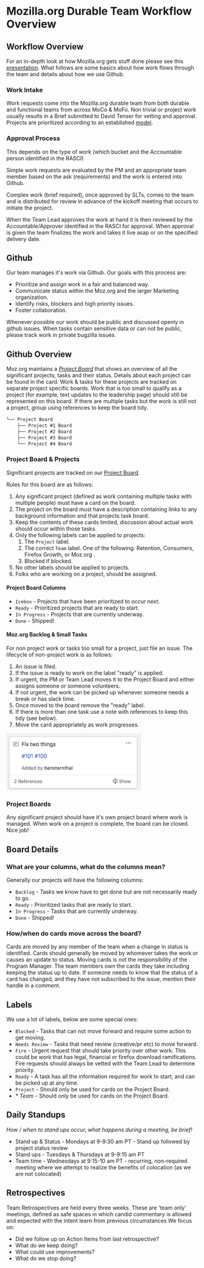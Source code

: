 # Mozilla.org Durable Team Workflow Overview

## Workflow Overview

For an in-depth look at how Mozilla.org gets stuff done please see this [presentation](https://docs.google.com/presentation/d/1p4PLfoEZW8OVoBT1ZBVu4NOOz6WUeqySpnWaeNrAVTQ/edit#slide=id.g2b28aa21b3_2_585). What follows are some basics about how work flows through the team and details about
how we use Github.

### Work Intake

Work requests come into the Mozilla.org durable team from both durable and functional teams from across MoCo & MoFo. Non trivial or project work usually results in a Brief submitted to David Tenser for vetting and approval. Projects are prioritized according to an established [model](https://docs.google.com/presentation/d/1MnxtGiPuYZ1KxFY-KM-NQh7VFlaysJp7gB4rBkJyFXo/edit). 



### Approval Process

This depends on the type of work (which bucket and the Accountable person identified in the RASCI)

Simple work requests are evaluated by the PM and an appropriate team member based on the ask (requirements) and the work is entered into Github.

Complex work (brief required), once approved by SLTs, comes to the team and is distributed for review in advance of the kickoff meeting that occurs to initiate the project.

When the Team Lead approves the work at hand it is then reviewed by the Accountable/Approver identified in the RASCI for approval.  When approval is given the team finalizes the work and takes it live asap or on the specified delivery date.


## Github

Our team manages it's work via Github. Our goals with this process are:

- Prioritize and assign work in a fair and balanced way.
- Communicate status within the Moz.org and the larger Marketing organization.
- Identify risks, blockers and high priority issues.
- Foster collaboration.

Whenever possible our work should be public and discussed openly in github issues. When tasks contain sensitive data
or can not be public, please track work in private bugzilla issues.


## Github Overview

Moz.org maintains a *[Project Board](https://github.com/mozilla/bedrock/projects/3)* that shows an overview of all the significant projects, tasks and their status. Details about each project can be found in the card. Work & tasks for these projects are tracked on separate project specific boards. Work that is too small to qualify as a project (for example, text updates to the leadership page) should still be represented on this board. If there are multiple tasks but the work is still not a project, group using references to keep the board tidy.

```
└── Project Board
    ├── Project #1 Board
    ├── Project #2 Board
    ├── Project #3 Board
    └── Project #4 Board
```

### Project Board & Projects

Significant projects are tracked on our [Project Board](https://github.com/mozilla/bedrock/projects/3).

Rules for this board are as follows:

1. Any significant project (defined as work containing multiple tasks with multiple people) must have a card on the board.
1. The project on the board must have a description containing links to any background information and that projects task board. 
1. Keep the contents of these cards limited, discussion about actual work should occur within those tasks.
1. Only the following labels can be applied to projects:
      1. The `Project` label.
      2. The correct `Team` label. One of the following: Retention, Consumers, Firefox Growth, or Moz.org . 
      3. Blocked if blocked.
1. No other labels should be applied to projects.
1. Folks who are working on a project, should be assigned.

#### Project Board Columns

- `Icebox` - Projects that have been prioritized to occur next.
- `Ready` - Prioritized projects that are ready to start.
- `In Progress` - Projects that are currently underway.
- `Done` - Shipped!

#### Moz.org Backlog & Small Tasks

For non project work or tasks too small for a project, just file an issue. The lifecycle of non-project work is as follows:

1. An issue is filed.
1. If the issue is ready to work on the label "ready" is applied.
1. If urgent, the PM or Team Lead moves it to the Project Board and either assigns someone or someone volunteers.
1. If not urgent, the work can be picked up whenever someone needs a break or has slack time.
1. Once moved to the board remove the "ready" label. 
1. If there is more than one task use a note with references to keep this tidy (see below).
1. Move the card appropriately as work progresses.

![Github References](mozdotorgdurable/references.png)

### Project Boards

Any significant project should have it's own project board where work is managed. When work on a project is complete, the board can be closed. Nice job!

## Board Details

### What are your columns, what do the columns mean?

Generally our projects will have the following columns:

- `Backlog` - Tasks we know have to get done but are not necessarily ready to go.
- `Ready` - Prioritized tasks that are ready to start.
- `In Progress` - Tasks that are currently underway.
- `Done` - Shipped!

### How/when do cards move across the board?

Cards are moved by any member of the team when a change in status is identified. Cards should generally be moved by whomever takes the work or causes an update to status. Moving cards is not the responsibility of the Program Manager. The team members own the cards they take including keeping the status up to date. If someone needs to know that the status of a card has changed, and they have not subscribed to the issue, mention their handle in a comment.

## Labels

We use a lot of labels, below are some special ones:

- `Blocked` - Tasks that can not move forward and require some action to get moving. 
- `Needs Review` - Tasks that need review (creative/pr etc) to move forward. 
- `Fire` -  Urgent request that should take priority over other work. This could be work that has legal, financial or firefox download ramifications. Fire requests should always be vetted with the Team Lead to determine priority.
- `Ready` - A task has all the information required for work to start, and can be picked up at any time.
- `Project` - Should only be used for cards on the Project Board.
- _* Team_ -  Should only be used for cards on the Project Board.


## Daily Standups

*How / when to stand ups occur, what happens during a meeting, be brief!*

* Stand up & Status - Mondays at 9-9:30 am PT - Stand up followed by project status review 
* Stand ups - Tuesdays & Thursdays at 9-9:15 am PT
* Team time - Wednesdays at 9:15-10 am PT - recurring, non-required meeting where we attempt to realize the benefits of colocation (as we are not colocated)


## Retrospectives

Team Retrospectives are held every three weeks. These are 'team only' meetings, defined as safe spaces in which candid commentary is allowed and expected with the intent learn from previous circumstances
We focus on: 
- Did we follow up on Action Items from last retrospective?
- What do we keep doing?
- What could use improvements?
- What do we stop doing?
